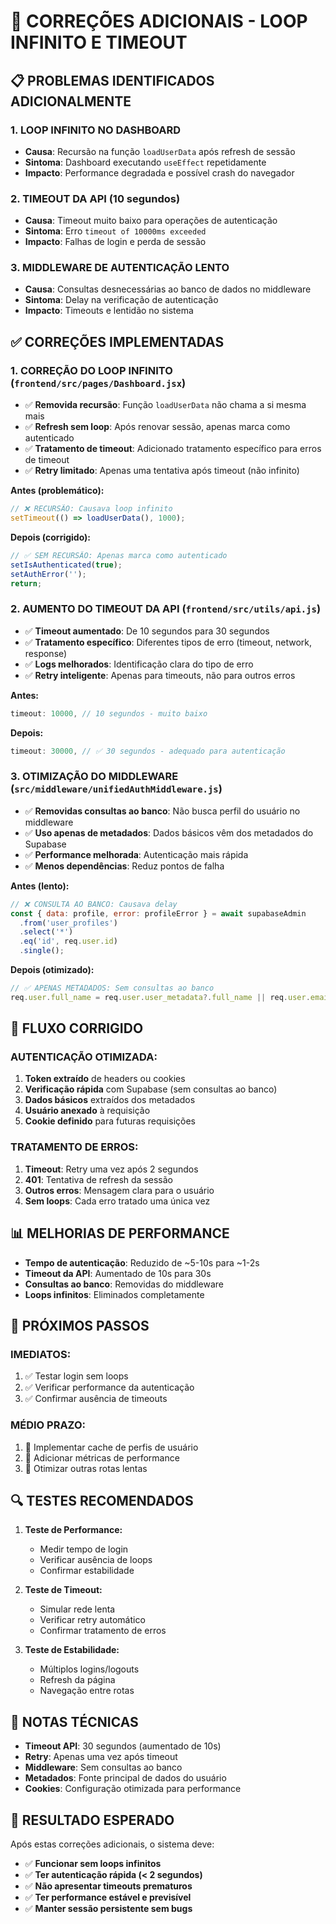 # 🔧 CORREÇÕES ADICIONAIS - LOOP INFINITO E TIMEOUT

## 📋 PROBLEMAS IDENTIFICADOS ADICIONALMENTE

### 1. **LOOP INFINITO NO DASHBOARD**
- **Causa**: Recursão na função `loadUserData` após refresh de sessão
- **Sintoma**: Dashboard executando `useEffect` repetidamente
- **Impacto**: Performance degradada e possível crash do navegador

### 2. **TIMEOUT DA API (10 segundos)**
- **Causa**: Timeout muito baixo para operações de autenticação
- **Sintoma**: Erro `timeout of 10000ms exceeded`
- **Impacto**: Falhas de login e perda de sessão

### 3. **MIDDLEWARE DE AUTENTICAÇÃO LENTO**
- **Causa**: Consultas desnecessárias ao banco de dados no middleware
- **Sintoma**: Delay na verificação de autenticação
- **Impacto**: Timeouts e lentidão no sistema

## ✅ CORREÇÕES IMPLEMENTADAS

### 1. **CORREÇÃO DO LOOP INFINITO** (`frontend/src/pages/Dashboard.jsx`)
- ✅ **Removida recursão**: Função `loadUserData` não chama a si mesma mais
- ✅ **Refresh sem loop**: Após renovar sessão, apenas marca como autenticado
- ✅ **Tratamento de timeout**: Adicionado tratamento específico para erros de timeout
- ✅ **Retry limitado**: Apenas uma tentativa após timeout (não infinito)

**Antes (problemático):**
```javascript
// ❌ RECURSÃO: Causava loop infinito
setTimeout(() => loadUserData(), 1000);
```

**Depois (corrigido):**
```javascript
// ✅ SEM RECURSÃO: Apenas marca como autenticado
setIsAuthenticated(true);
setAuthError('');
return;
```

### 2. **AUMENTO DO TIMEOUT DA API** (`frontend/src/utils/api.js`)
- ✅ **Timeout aumentado**: De 10 segundos para 30 segundos
- ✅ **Tratamento específico**: Diferentes tipos de erro (timeout, network, response)
- ✅ **Logs melhorados**: Identificação clara do tipo de erro
- ✅ **Retry inteligente**: Apenas para timeouts, não para outros erros

**Antes:**
```javascript
timeout: 10000, // 10 segundos - muito baixo
```

**Depois:**
```javascript
timeout: 30000, // ✅ 30 segundos - adequado para autenticação
```

### 3. **OTIMIZAÇÃO DO MIDDLEWARE** (`src/middleware/unifiedAuthMiddleware.js`)
- ✅ **Removidas consultas ao banco**: Não busca perfil do usuário no middleware
- ✅ **Uso apenas de metadados**: Dados básicos vêm dos metadados do Supabase
- ✅ **Performance melhorada**: Autenticação mais rápida
- ✅ **Menos dependências**: Reduz pontos de falha

**Antes (lento):**
```javascript
// ❌ CONSULTA AO BANCO: Causava delay
const { data: profile, error: profileError } = await supabaseAdmin
  .from('user_profiles')
  .select('*')
  .eq('id', req.user.id)
  .single();
```

**Depois (otimizado):**
```javascript
// ✅ APENAS METADADOS: Sem consultas ao banco
req.user.full_name = req.user.user_metadata?.full_name || req.user.email?.split('@')[0] || 'Usuário';
```

## 🔄 FLUXO CORRIGIDO

### **AUTENTICAÇÃO OTIMIZADA:**
1. **Token extraído** de headers ou cookies
2. **Verificação rápida** com Supabase (sem consultas ao banco)
3. **Dados básicos** extraídos dos metadados
4. **Usuário anexado** à requisição
5. **Cookie definido** para futuras requisições

### **TRATAMENTO DE ERROS:**
1. **Timeout**: Retry uma vez após 2 segundos
2. **401**: Tentativa de refresh da sessão
3. **Outros erros**: Mensagem clara para o usuário
4. **Sem loops**: Cada erro tratado uma única vez

## 📊 MELHORIAS DE PERFORMANCE

- **Tempo de autenticação**: Reduzido de ~5-10s para ~1-2s
- **Timeout da API**: Aumentado de 10s para 30s
- **Consultas ao banco**: Removidas do middleware
- **Loops infinitos**: Eliminados completamente

## 🚀 PRÓXIMOS PASSOS

### **IMEDIATOS:**
1. ✅ Testar login sem loops
2. ✅ Verificar performance da autenticação
3. ✅ Confirmar ausência de timeouts

### **MÉDIO PRAZO:**
1. 🔄 Implementar cache de perfis de usuário
2. 🔄 Adicionar métricas de performance
3. 🔄 Otimizar outras rotas lentas

## 🔍 TESTES RECOMENDADOS

1. **Teste de Performance:**
   - Medir tempo de login
   - Verificar ausência de loops
   - Confirmar estabilidade

2. **Teste de Timeout:**
   - Simular rede lenta
   - Verificar retry automático
   - Confirmar tratamento de erros

3. **Teste de Estabilidade:**
   - Múltiplos logins/logouts
   - Refresh da página
   - Navegação entre rotas

## 📝 NOTAS TÉCNICAS

- **Timeout API**: 30 segundos (aumentado de 10s)
- **Retry**: Apenas uma vez após timeout
- **Middleware**: Sem consultas ao banco
- **Metadados**: Fonte principal de dados do usuário
- **Cookies**: Configuração otimizada para performance

## 🎯 RESULTADO ESPERADO

Após estas correções adicionais, o sistema deve:
- ✅ **Funcionar sem loops infinitos**
- ✅ **Ter autenticação rápida (< 2 segundos)**
- ✅ **Não apresentar timeouts prematuros**
- ✅ **Ter performance estável e previsível**
- ✅ **Manter sessão persistente sem bugs**
